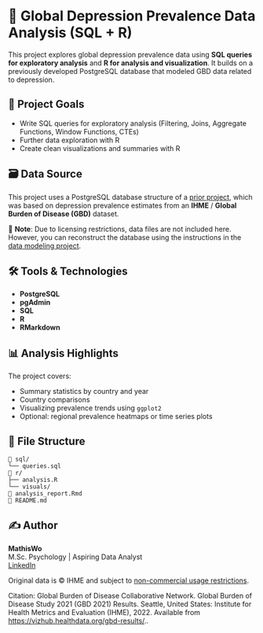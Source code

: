 # 🧠 Global Depression Prevalence Data Analysis (SQL + R)

This project explores global depression prevalence data using **SQL queries for exploratory analysis** and **R for analysis and visualization**. It builds on a previously developed PostgreSQL database that modeled GBD data related to depression.

## 📌 Project Goals

- Write SQL queries for exploratory analysis (Filtering, Joins, Aggregate Functions, Window Functions, CTEs)
- Further data exploration with R
- Create clean visualizations and summaries with R

## 🗃️ Data Source

This project uses a PostgreSQL database structure of a [prior project](https://github.com/MathisWo/Data-Modeling-of-Global-Depression-Prevalence-Data), which was based on depression prevalence estimates from an **IHME** / **Global Burden of Disease (GBD)**  dataset.

📎 **Note**: Due to licensing restrictions, data files are not included here. However, you can reconstruct the database using the instructions in the [data modeling project](https://github.com/MathisWo/Data-Modeling-of-Global-Depression-Prevalence-Data).

## 🛠️ Tools & Technologies

- **PostgreSQL**
- **pgAdmin**
- **SQL**
- **R**
- **RMarkdown**

## 📊 Analysis Highlights

The project covers:

- Summary statistics by country and year
- Country comparisons
- Visualizing prevalence trends using `ggplot2`
- Optional: regional prevalence heatmaps or time series plots


## 📁 File Structure

```
📂 sql/
└── queries.sql
📂 r/
├── analysis.R
└── visuals/
📄 analysis_report.Rmd
📄 README.md

```
  

## ✍️ Author

**MathisWo**  
M.Sc. Psychology | Aspiring Data Analyst  
[LinkedIn](https://www.linkedin.com/in/mathis-wobst-b37125360/?locale=en_US)



Original data is © IHME and subject to [non-commercial usage restrictions](https://www.healthdata.org/Data-tools-practices/data-practices/ihme-free-charge-non-commercial-user-agreement).

Citation: Global Burden of Disease Collaborative Network. Global Burden of Disease Study 2021 (GBD 2021) Results. Seattle, United States: Institute for Health Metrics and Evaluation (IHME), 2022. Available from https://vizhub.healthdata.org/gbd-results/..
